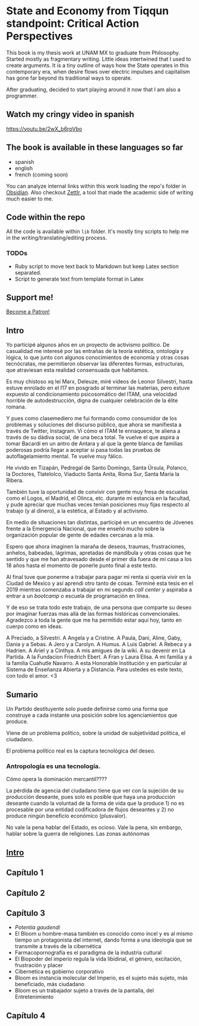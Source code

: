 # State and Economy from Tiqqun standpoint: Critical Action Perspectives

This book is my thesis work at UNAM MX to graduate from Philosophy. Started mostly as fragmentary writing. Little ideas intertwined that I used to create arguments. It is a tiny outline of ways how the State operates in this contemporary era, when desire flows over electric impulses and capitalism has gone far beyond its traditional ways to operate.

After graduating, decided to start playing around it now that I am also a programmer.

## Watch my cringy video in spanish
https://youtu.be/2wX_b6rpVbo 

## The book is available in these languages so far
- spanish
- english
- french (coming soon)

You can analyze internal links within this work loading the repo's folder in [Obsidian](https://obsidian.md/).
Also checkout [Zettlr](https://zettlr.com), a tool that made the academic side of writing much easier to me.

## Code within the repo

All the code is available within `lib` folder.
It's mostly tiny scripts to help me in the writing/translating/editing process.

### TODOs
- Ruby script to move text back to Markdown but keep Latex section separated.
- Script to generate text from template format in Latex

## Support me!

<a href="https://www.patreon.com/bePatron?u=8210396" data-patreon-widget-type="become-patron-button">Become a Patron!</a><script async src="https://c6.patreon.com/becomePatronButton.bundle.js"></script>

## Intro

Yo participé algunos años en un proyecto de activismo político. De casualidad me interesé por las entrañas de la teoría estética, ontología y lógica, lo que junto con algunos conocimientos de economía y otras cosas tecnócratas, me permitieron observar las diferentes formas, estructuras, que atraviesan esta realidad consensuada que habitamos.

Es muy chistoso xq leí Marx, Deleuze, miré videos de Leonor Silvestri, hasta estuve enrolado en el I17 en posgrado al terminar las materias, pero estuve expuesto al condicionamiento psicosomático del ITAM, una velocidad horrible de autodestrucción, digna de cualquier celebración de la élite romana.

Y pues como clasemediero me fui formando como consumidor de los problemas y soluciones del discurso público, que ahora se manifiesta a través de Twitter, Instagram. Vi cómo el ITAM te ennaquece, te aliena a través de su dádiva social, de una beca total. Te vuelve el que aspira a tomar Bacardí en un antro de Antara y al que la gente blanca de familias poderosas podría llegar a aceptar si pasa todas las pruebas de autoflagelamiento mental. Te vuelve muy fálico.

He vivido en Tizapán, Pedregal de Santo Domingo, Santa Úrsula, Polanco, la Doctores, Tlatelolco,  Viaducto Santa Anita, Roma Sur, Santa María la Ribera.

También tuve la oportunidad de convivir con gente muy fresa de escuelas como el Logos, el Madrid, el Olinca, etc. durante mi estancia en la facultad, y pude apreciar que muchas veces tenían posiciones muy fijas respecto al trabajo (y al dinero), a la estética, al Estado y al activismo.

En medio de situaciones tan distintas, participé en un encuentro de Jóvenes frente a la Emergencia Nacional, que me enseñó mucho sobre la organización popular de gente de edades cercanas a la mía.

Espero que ahora imaginen la maraña de deseos, traumas, frustraciones, anhelos, babeadas, lágrimas, apretadas de mandíbula y otras cosas que he sentido y que me han atravesado desde el primer día fuera de mi casa a los 18 años hasta el momento de ponerle punto final a este texto.

Al final tuve que ponerme a trabajar para pagar mi renta si quería vivir en la Ciudad de Mexico y así aprendi otro tanto de cosas. Terminé esta tesis en el 2019 mientras comenzaba a trabajar en mi segundo *call center* y aspiraba a entrar a un *bootcamp* o escuela de programación en línea.

Y de eso se trata todo este trabajo, de una persona que comparte su deseo por imaginar fuerzas mas allá de las formas históricas convencionales. Agradezco a toda la gente que me ha permitido estar aquí hoy, tanto en cuerpo como en ideas.

A Preciado, a Silvestri.
A Angela y a Cristine.
A Paula, Dani, Aline, Gaby, Dania y a Sebas.
A Jero y a Carolyn.
A Humus.
A Luis Gabriel.
A Rebeca y a Hadrien.
A Ariel y a Cinthya.
A mis amigues de la wiki.
A su devenir en La Partida.
A la Fundacion Friedrich Ebert.
A Fran y Laura Elisa.
A mi familia y a la familia Cuahutle Navarro.
A esta Honorable Institución y en particular al Sistema de Enseñanza Abierta y a Distancia.
Para ustedes es este texto, con todo el amor. <3

## Sumario

Un Partido destituyente solo puede definirse como una forma que construye a cada instante una posición sobre los agenciamientos que produce.

Viene de un problema político, sobre la unidad de subjetividad política, el ciudadano.

El problema político real es la captura tecnológica del deseo.

### Antropología es una tecnología.

Cómo opera la dominación mercantil????

La pérdida de agencia del ciudadano tiene que ver con la sujeción de su producción deseante, pues solo es posible que haya una producción deseante cuando la voluntad de la forma de vida que la produce 1) no es procesable por una entidad codificadora de flujos deseantes y 2) no produce ningún beneficio económico (plusvalor).

No vale la pena hablar del Estado, es ocioso. Vale la pena, sin embargo, hablar sobre la guerra de religiones. Las zonas autónomas

## [Intro](es/md/chapters/01-intro)
## Capítulo 1
## Capítulo 2
## Capítulo 3

- *Potentia gaudendi*
- El Bloom u hombre-masa también es conocido como incel y es al mismo tiempo un protagonista del internet, dando forma a una ideología que se transmite a través de la cibernética
- Farmacopornografía es el paradigma de la industria cultural
- El Biopoder del imperio regula la vida libidinal, el género, excitación, frustración y placer
- Cibernetica es gobierno corporativo
- Bloom es instancia molecular del Imperio, es el sujeto más sujeto, más beneficiado, más ciudadano
- Bloom es un trabajador sujeto a través de la pantalla, del Entretenimiento


## Capítulo 4

